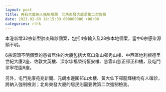 ```yaml
---
layout: post
title: 再有大廈納入強制檢測　北角東發大廈須第二次強檢
date: 2021-02-08 18:15:39.000000000 +08:00
categories: rthk
---
```


本港新增32宗新型肺炎確診個案，包括4宗輸入及28宗本地個案，當中6宗感染源頭不明。

6宗源頭不明個案的患者居住的大廈包括大窩口象山邨秀山樓、中西區地利根德里世紀大廈2座、佐敦文英樓、深水埗福榮街恒安樓、慈雲山慈正邨正和樓，及屯門翠寧花園6座。

另外，屯門兆康苑兆新閣、元朗水邊圍邨山水樓、黃大仙下邨龍輝樓均有人確診，將納入強制檢測；北角東發大廈的居民則需要做第二次強制檢測。
